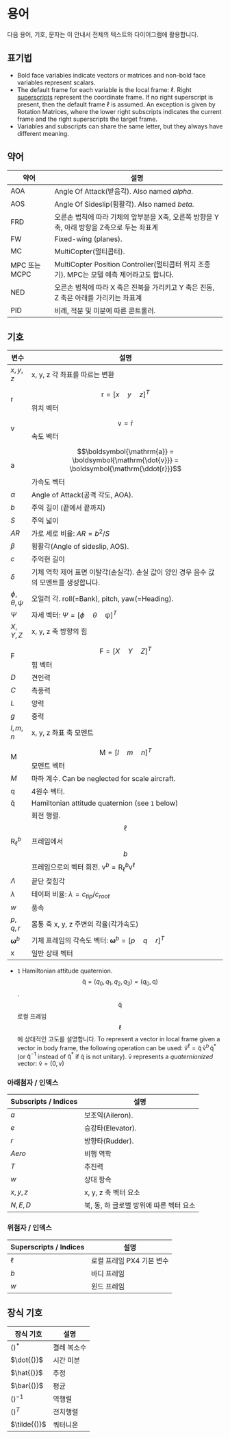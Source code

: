# 용어

다음 용어, 기호, 문자는 이 안내서 전체의 텍스트와 다이어그램에 활용합니다.

## 표기법

- Bold face variables indicate vectors or matrices and non-bold face variables represent scalars.
- The default frame for each variable is the local frame: $\ell{}$. Right [superscripts](#superscripts) represent the coordinate frame. If no right superscript is present, then the default frame $\ell{}$ is assumed. An exception is given by Rotation Matrices, where the lower right subscripts indicates the current frame and the right superscripts the target frame.
- Variables and subscripts can share the same letter, but they always have different meaning.

## 약어

| 약어          | 설명                                                                  |
| ----------- | ------------------------------------------------------------------- |
| AOA         | Angle Of Attack(받음각). Also named _alpha_.                           |
| AOS         | Angle Of Sideslip(횡활각). Also named _beta_.                          |
| FRD         | 오른손 법칙에 따라 기체의 앞부분을 X축, 오른쪽 방향을 Y축, 아래 방향을 Z축으로 두는 좌표계              |
| FW          | Fixed-wing (planes).                                                |
| MC          | MultiCopter(멀티콥터).                                                  |
| MPC 또는 MCPC | MultiCopter Position Controller(멀티콥터 위치 조종기). MPC는 모델 예측 제어라고도 합니다. |
| NED         | 오른손 법칙에 따라  X 축은 진북을 가리키고 Y 축은 진동, Z 축은 아래를 가리키는 좌표계                |
| PID         | 비례, 적분 및 미분에 따른 콘트롤러.                                               |

## 기호

| 변수                                   | 설명                                                                                                                                           |
| ------------------------------------ | -------------------------------------------------------------------------------------------------------------------------------------------- |
| $x,y,z$                              | x, y, z 각 좌표를 따르는 변환                                                                                                                         |
| $\boldsymbol{\mathrm{r}}$          | $$\boldsymbol{\mathrm{r}} = [x \quad y \quad z]^{T}$$ 위치 벡터                                                                              |
| $\boldsymbol{\mathrm{v}}$          | $$\boldsymbol{\mathrm{v}} = \boldsymbol{\mathrm{\dot{r}}}$$ 속도 벡터                                                                       |
| $\boldsymbol{\mathrm{a}}$          | $$\boldsymbol{\mathrm{a}} = \boldsymbol{\mathrm{\dot{v}}} = \boldsymbol{\mathrm{\ddot{r}}}$$ 가속도 벡터                                  |
| $\alpha$                            | Angle of Attack(공격 각도, AOA).                                                                                                                 |
| $b$                                  | 주익 길이 (끝에서 끝까지)                                                                                                                              |
| $S$                                  | 주익 넓이                                                                                                                                        |
| $AR$                                 | 가로 세로 비율: $AR = b^2/S$                                                                                                                       |
| $\beta$                             | 횡활각(Angle of sideslip, AOS).                                                                                                                 |
| $c$                                  | 주익현 길이                                                                                                                                       |
| $\delta$                            | 기체 역학 제어 표면 이탈각(손실각). 손실 값이 양인 경우 음수 값의 모멘트를 생성합니다.                                                                                          |
| $\phi,\theta,\psi$                | 오일러 각. roll(=Bank), pitch, yaw(=Heading).                                                                                                    |
| $\Psi$                              | 자세 벡터: $\Psi = [\phi \quad \theta \quad \psi]^T$                                                                                       |
| $X,Y,Z$                              | x, y, z 축 방향의 힘                                                                                                                              |
| $\boldsymbol{\mathrm{F}}$          | $$\boldsymbol{\mathrm{F}}= [X \quad Y \quad Z]^T$$ 힘 벡터                                                                                  |
| $D$                                  | 견인력                                                                                                                                          |
| $C$                                  | 측풍력                                                                                                                                          |
| $L$                                  | 양력                                                                                                                                           |
| $g$                                  | 중력                                                                                                                                           |
| $l,m,n$                              | x, y, z 좌표 축 모멘트                                                                                                                             |
| $\boldsymbol{\mathrm{M}}$          | $$\boldsymbol{\mathrm{M}} = [l \quad m \quad n]^T$$ 모멘트 벡터                                                                               |
| $M$                                  | 마하 계수. Can be neglected for scale aircraft.                                                                                                  |
| $\boldsymbol{\mathrm{q}}$          | 4원수 벡터.                                                                                                                                      |
| $\boldsymbol{\mathrm{\tilde{q}}}$ | Hamiltonian attitude quaternion (see `1` below)                                                                                              |
| $\boldsymbol{\mathrm{R}}_\ell^b$  | 회전 행렬. $$\ell$$ 프레임에서 $$b$$ 프레임으로의 벡터 회전. $\boldsymbol{\mathrm{v}}^b = \boldsymbol{\mathrm{R}}_\ell^b \boldsymbol{\mathrm{v}}^\ell$ |
| $\Lambda$                           | 끝단 젖힘각                                                                                                                                       |
| $\lambda$                           | 테이퍼 비율: $\lambda = c_{tip}/c_{root}$                                                                                                      |
| $w$                                  | 풍속                                                                                                                                           |
| $p,q,r$                              | 몸통 축 x, y, z 주변의 각율(각가속도)                                                                                                                    |
| $\boldsymbol{\omega}^b$            | 기체 프레임의 각속도 벡터: $\boldsymbol{\omega}^b = [p \quad q \quad r]^T$                                                                          |
| $\boldsymbol{\mathrm{x}}$          | 일반 상태 벡터                                                                                                                                     |

- `1` Hamiltonian attitude quaternion. $$\boldsymbol{\mathrm{\tilde{q}}} = (q_0, q_1, q_2, q_3) = (q_0, \boldsymbol{\mathrm{q}})$$.<br> $$\boldsymbol{\mathrm{\tilde{q}}}$$ 로컬 프레임 $$\ell$$에 상대적인 고도를 설명합니다. To represent a vector in local frame given a vector in body frame, the following operation can be used: $\boldsymbol{\mathrm{\tilde{v}}}^\ell = \boldsymbol{\mathrm{\tilde{q}}} \, \boldsymbol{\mathrm{\tilde{v}}}^b \, \boldsymbol{\mathrm{\tilde{q}}}^*{}$ (or $\boldsymbol{\mathrm{\tilde{q}}}^{-1}{}$ instead of $\boldsymbol{\mathrm{\tilde{q}}}^*{}$ if $\boldsymbol{\mathrm{\tilde{q}}}{}$ is not unitary). $\boldsymbol{\mathrm{\tilde{v}}}{}$ represents a _quaternionized_ vector: $\boldsymbol{\mathrm{\tilde{v}}} = (0,\boldsymbol{\mathrm{v}})$

### 아래첨자 / 인덱스

| Subscripts / Indices | 설명                       |
| -------------------- | ------------------------ |
| $a$                  | 보조익(Aileron).            |
| $e$                  | 승강타(Elevator).           |
| $r$                  | 방향타(Rudder).             |
| $Aero$               | 비행 역학                    |
| $T$                  | 추진력                      |
| $w$                  | 상대 항속                    |
| $x,y,z$              | x, y, z 축 벡터 요소          |
| $N,E,D$              | 북, 동, 하 글로벌 방위에 따른 벡터 요소 |

<a id="superscripts"></a>

### 위첨자 / 인덱스

| Superscripts / Indices | 설명               |
| ---------------------- | ---------------- |
| $\ell$                | 로컬 프레임 PX4 기본 변수 |
| $b$                    | 바디 프레임           |
| $w$                    | 윈드 프레임           |

## 장식 기호

| 장식 기호         | 설명     |
| ------------- | ------ |
| $()^*$        | 켤레 복소수 |
| $\dot{()}$   | 시간 미분  |
| $\hat{()}$   | 추정     |
| $\bar{()}$   | 평균     |
| $()^{-1}$     | 역행렬    |
| $()^T$        | 전치행렬   |
| $\tilde{()}$ | 쿼터니온   |
